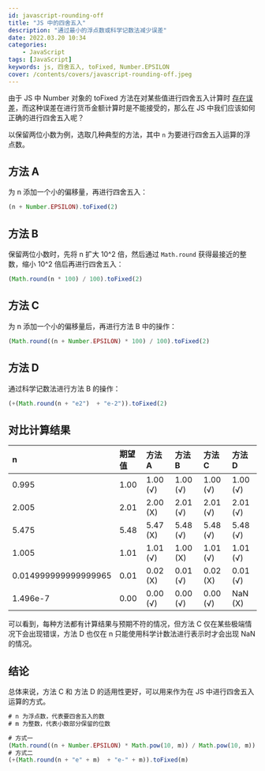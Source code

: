 ```yaml
---
id: javascript-rounding-off
title: "JS 中的四舍五入"
description: "通过最小的浮点数或科学记数法减少误差"
date: 2022.03.20 10:34
categories:
    - JavaScript
tags: [JavaScript]
keywords: js, 四舍五入, toFixed, Number.EPSILON
cover: /contents/covers/javascript-rounding-off.jpeg
---
```


由于 JS 中 Number 对象的 toFixed 方法在对某些值进行四舍五入计算时 [存在误差](https://alphahinex.github.io/2021/07/04/to-fixed/)，而这种误差在进行货币金额计算时是不能接受的，那么在 JS 中我们应该如何正确的进行四舍五入呢？

以保留两位小数为例，选取几种典型的方法，其中 `n` 为要进行四舍五入运算的浮点数。

## 方法 A

为 n 添加一个小的偏移量，再进行四舍五入：

```js
(n + Number.EPSILON).toFixed(2)
```

## 方法 B

保留两位小数时，先将 n 扩大 10^2 倍，然后通过 `Math.round` 获得最接近的整数，缩小 10^2 倍后再进行四舍五入：

```js
(Math.round(n * 100) / 100).toFixed(2)
```

## 方法 C

为 n 添加一个小的偏移量后，再进行方法 B 中的操作：

```js
(Math.round((n + Number.EPSILON) * 100) / 100).toFixed(2)
```

## 方法 D

通过科学记数法进行方法 B 的操作：

```js
(+(Math.round(n + "e2")  + "e-2")).toFixed(2)
```

## 对比计算结果

|n                   |期望值|方法 A   |方法 B  |方法 C   |方法 D   |
|:-------------------|:----|:-------|:-------|:-------|:-------|
|0.995               |1.00 |1.00 (√)|1.00 (√)|1.00 (√)|1.00 (√)|
|2.005               |2.01 |2.00 (X)|2.01 (√)|2.01 (√)|2.01 (√)|
|5.475               |5.48 |5.47 (X)|5.48 (√)|5.48 (√)|5.48 (√)|
|1.005               |1.01 |1.01 (√)|1.00 (X)|1.01 (√)|1.01 (√)|
|0.014999999999999965|0.01 |0.02 (X)|0.01 (√)|0.02 (X)|0.01 (√)|
|1.496e-7            |0.00 |0.00 (√)|0.00 (√)|0.00 (√)|NaN  (X)|

可以看到，每种方法都有计算结果与预期不符的情况，但方法 C 仅在某些极端情况下会出现错误，方法 D 也仅在 n 只能使用科学计数法进行表示时才会出现 NaN 的情况。

## 结论

总体来说，方法 C 和 方法 D 的适用性更好，可以用来作为在 JS 中进行四舍五入运算的方式。

```js
# n 为浮点数，代表要四舍五入的数
# m 为整数，代表小数部分保留的位数

# 方式一
(Math.round((n + Number.EPSILON) * Math.pow(10, m)) / Math.pow(10, m)).toFixed(m)
# 方式二
(+(Math.round(n + "e" + m)  + "e-" + m)).toFixed(m)
```